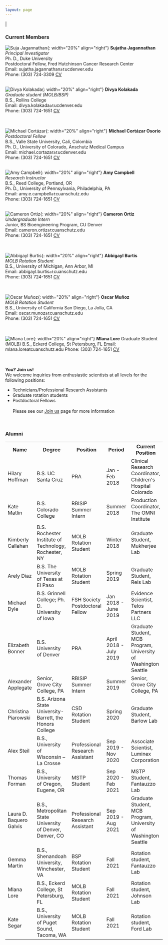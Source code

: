 ```yaml
---
layout: page
---
```

|

### Current Members
      
      
![Suja Jagannathan](/img/SJ_photo_for_flyer.jpg){: width="20%" align="right"}
**Sujatha Jagannathan**  
*Principal Investigator*  
Ph. D., Duke University    
Postdoctoral Fellow, Fred Hutchinson Cancer Research Center  
Email: sujatha.jagannathan`at`ucdenver.edu  
Phone: (303) 724-3309
<a href="/docs/jagannathan-cv.pdf">CV</a>&nbsp;
<a href="http://scholar.google.com/citations?user=AhRVE-MAAAAJ" target="new"><i class="ai ai-google-scholar-square ai-fw"></i></a>&nbsp; 
<a href="http://twitter.com/RNA_biologist" target="new"><i class="fa fa-twitter fa-fw"></i></a>  
<br />

![Divya Kolakada](/img/kolakada.jpg){: width="20%" align="right"}
**Divya Kolakada**  
*Graduate student (MOLB/BSP)*  
B.S., Rollins College   
Email: divya.kolakada`at`ucdenver.edu  
Phone: (303) 724-1651
<a href="/docs/kolakada_resume.pdf">CV</a>&nbsp;  
<br />
<br />

![Michael Cortázar](/img/cortazar.png){: width="20%" align="right"}
**Michael Cortázar Osorio**  
*Postdoctoral Fellow*  
B.S., Valle State University, Cali, Colombia  
Ph. D., University of Colorado, Anschutz Medical Campus  
Email: michael.cortazar`at`ucdenver.edu  
Phone: (303) 724-1651
<a href="/docs/cortazar-biosketch.pdf">CV</a>&nbsp;  
<br />

![Amy Campbell](/img/campbell.jpg){: width="20%" align="right"}
**Amy Campbell**  
*Research Instructor*  
B.S., Reed College, Portland, OR  
Ph. D., University of Pennsylvania, Philadelphia, PA  
Email: amy.e.campbell`at`cuanschutz.edu   
Phone: (303) 724-1651
<a href="/docs/campbell-cv.pdf">CV</a>&nbsp;  
<br />

![Cameron Ortiz](/img/ortiz.png){: width="20%" align="right"}
**Cameron Ortiz**  
*Undergraduate Intern*  
Junior, BS Bioengineering Program, CU Denver  
Email: cameron.ortiz`at`cuanschutz.edu  
Phone: (303) 724-1651
<a href="/docs/ortiz-cv.pdf">CV</a>&nbsp;  
<br />
<br />

![Abbigayl Burtis](/img/abbie.jpg){: width="20%" align="right"}
**Abbigayl Burtis**  
*MOLB Rotation Student*  
B.S., University of Michigan, Ann Arbor, MI    
Email: abbigayl.burtis`at`cuanschutz.edu  
Phone: (303) 724-1651
<a href="/docs/burtis-cv.pdf">CV</a>&nbsp;  
<br />
<br />

![Oscar Muñoz](/img/munoz.jpg){: width="20%" align="right"}
**Oscar Muñoz**  
*MOLB Rotation Student*  
B.S., University of California San Diego, La Jolla, CA    
Email: oscar.munoz`at`cuanschutz.edu  
Phone: (303) 724-1651
<a href="/docs/munoz-cv.pdf">CV</a>&nbsp;  
<br />
<br />


![Mlana Lore](/img/lore.jpeg){: width="20%" align="right"}
**Mlana Lore**
Graduate Student (MOLB)
B.S., Eckerd College, St Petersburg, FL
Email: mlana.loreatcuanschutz.edu
Phone: (303) 724-1651 
<a href="/docs/lore-cv.pdf">CV</a>&nbsp;  
<br />
<br />


**You? Join us!**  
We welcome inquiries from enthusiastic scientists at all levels for the following positions:
- Technicians/Professional Research Assistants  
- Graduate rotation students
- Postdoctoral Fellows  
<br>Please see our [Join us](https://jagannathan-lab.github.io/joinus/) page for more information  
<br />

### Alumni

<html>
<body>

<table border="0">
  <tr>
    <th>Name</th>
    <th>Degree</th>
    <th>Position</th>
    <th>Period</th>
    <th>Current Position</th> 
  </tr>
  
  <tr>
    <td>Hilary Hoffman</td>
    <td>B.S. UC Santa Cruz</td>
    <td>PRA</td>
    <td>Jan - Feb 2018</td>
    <td>Clinical Research Coordinator, Children's Hospital Colorado</td>
  </tr>

  <tr>
    <td>Kate Matlin</td>
    <td>B.S. Colorado College</td>
    <td>RBISIP Summer Intern</td>
    <td>Summer 2018</td>
    <td>Production Coordinator, The OMNI Institute</td>
  </tr>


  <tr>
    <td>Kimberly Callahan</td>
    <td>B.S. Rochester Institute of Technology, Rochester, NY </td>
    <td>MOLB Rotation Student</td>
    <td>Winter 2018</td>
    <td>Graduate Student, Mukherjee Lab</td>
  </tr>

  
  <tr>
    <td>Arely Diaz</td>
    <td>B.S. The University of Texas at El Paso</td>
    <td>MOLB Rotation Student</td>
    <td>Spring 2019</td>
    <td>Graduate Student, Reis Lab</td>
  </tr>
  
  <tr>
    <td>Michael Dyle</td>
    <td>B.S. Grinnell College; Ph. D. University of Iowa</td>
    <td>FSH Society Postdoctoral Fellow</td>
    <td>Jan 2018 - June 2019</td>
    <td>Evidence Scientist, Telos Partners LLC</td>
  </tr>
  

  <tr>
    <td>Elizabeth Bonner</td>
    <td>B.S. University of Denver </td>
    <td>PRA</td>
    <td>April 2018 - July 2019</td>
    <td>Graduate Student, MCB Program, University of Washington Seattle </td>
  </tr>
  
  <tr>
    <td>Alexander Applegate</td>
    <td>Senior, Grove City College, PA</td>
    <td>RBISIP Summer Intern</td>
    <td>Summer 2019</td>
    <td>Senior, Grove City College, PA</td>
  </tr>
  
  <tr>
    <td>Christina Piarowski</td>
    <td>B.S. Arizona State University- Barrett, the Honors College</td>
    <td>CSD Rotation Student</td>
    <td>Spring 2020</td>
    <td>Graduate Student, Barlow Lab</td>
  </tr>
  
  <tr>
    <td>Alex Steil</td>
    <td>B.S., University of Wisconsin – La Crosse</td>
    <td>Professional Research Assistant</td>
    <td>Sep 2019 - Nov 2020</td>
    <td>Associate Scientist, Luminex Corporation</td>
  </tr>
  
  <tr>
    <td>Thomas Forman</td>
    <td>B.S., University of Oregon, Eugene, OR</td>
    <td>MSTP Student</td>
    <td>Sep 2020 - Feb 2021</td>
    <td>MSTP Student, Fantauzzo Lab</td>
  </tr>
   
  <tr>
    <td>Laura D. Baquero Galvis</td>
    <td>B.S., Metropolitan State University of Denver, Denver, CO</td>
    <td>Professional Research Assistant</td>
    <td>Sep 2019 - Aug 2021</td>
    <td>Graduate Student, MCB Program, University of Washington Seattle</td>
  </tr>     
      
  <tr>
    <td>Gemma Martin</td>
    <td>B.S., Shenandoah University, Winchester, VA</td>
    <td>BSP Rotation Student</td>
    <td>Fall 2021</td>
    <td>Rotation student, Fantauzzo Lab</td>
  </tr>     
      
  <tr>
    <td>Mlana Lore</td>
    <td>B.S., Eckerd College, St Petersburg, FL</td>
    <td>MOLB Rotation Student</td>
    <td>Fall 2021</td>
    <td>Rotation student, Johnson Lab</td>
  </tr>  
      
  <tr>
    <td>Kate Segar</td>
    <td>B.S., University of Puget Sound, Tacoma, WA</td>
    <td>MOLB Rotation Student</td>
    <td>Fall 2021</td>
    <td>Rotation student, Ford Lab</td>
  </tr>        
</table>

</body>
</html>
